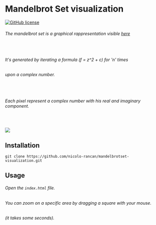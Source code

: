 # Mandelbrot Set visualization

[![GitHub license](https://img.shields.io/github/license/alex-sandri/classeviva-api)](https://github.com/alex-sandri/classeviva-api/blob/master/LICENSE)

###### The mandelbrot set is a graphical rappresentation visible [here](https://nicolo-rancan.github.io/mandelbrotset-visualization/)

<br />

###### It's generated by iterating a formula (f = z^2 + c) for 'n' times

###### upon a complex number.

<br />

###### Each pixel represent a complex number with his real and imaginary component.

<br />

![](https://i.imgur.com/ZkkYRwN.png)

## Installation

```
git clone https://github.com/nicolo-rancan/mandelbrotset-visualization.git
```

## Usage

###### Open the `index.html` file.

###### You can zoom on a specific area by dragging a square with your mouse.

###### (it takes some seconds).

